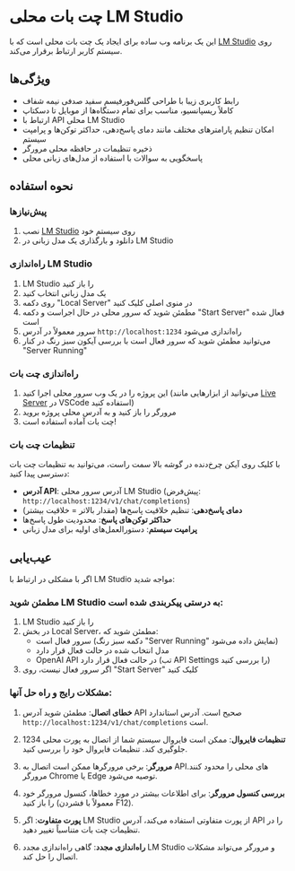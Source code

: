 # چت بات محلی LM Studio

این یک برنامه وب ساده برای ایجاد یک چت بات محلی است که با [LM Studio](https://lmstudio.ai/) روی سیستم کاربر ارتباط برقرار می‌کند.

## ویژگی‌ها

- رابط کاربری زیبا با طراحی گلس‌فورفیسم سفید صدفی نیمه شفاف
- کاملاً ریسپانسیو، مناسب برای تمام دستگاه‌ها از موبایل تا دسکتاپ
- ارتباط با API محلی LM Studio
- امکان تنظیم پارامترهای مختلف مانند دمای پاسخ‌دهی، حداکثر توکن‌ها و پرامپت سیستم
- ذخیره تنظیمات در حافظه محلی مرورگر
- پاسخگویی به سوالات با استفاده از مدل‌های زبانی محلی

## نحوه استفاده

### پیش‌نیازها

1. نصب [LM Studio](https://lmstudio.ai/) روی سیستم خود
2. دانلود و بارگذاری یک مدل زبانی در LM Studio

### راه‌اندازی LM Studio

1. LM Studio را باز کنید
2. یک مدل زبانی انتخاب کنید
3. روی دکمه "Local Server" در منوی اصلی کلیک کنید
4. مطمئن شوید که سرور محلی در حال اجراست و دکمه "Start Server" فعال شده است
5. سرور معمولاً در آدرس `http://localhost:1234` راه‌اندازی می‌شود
6. می‌توانید مطمئن شوید که سرور فعال است با بررسی آیکون سبز رنگ در کنار "Server Running"

### راه‌اندازی چت بات

1. این پروژه را در یک وب سرور محلی اجرا کنید (می‌توانید از ابزارهایی مانند [Live Server](https://marketplace.visualstudio.com/items?itemName=ritwickdey.LiveServer) در VSCode استفاده کنید)
2. مرورگر را باز کنید و به آدرس محلی پروژه بروید
3. چت بات آماده استفاده است!

### تنظیمات چت بات

با کلیک روی آیکن چرخ‌دنده در گوشه بالا سمت راست، می‌توانید به تنظیمات چت بات دسترسی پیدا کنید:

- **آدرس API**: آدرس سرور محلی LM Studio (پیش‌فرض: `http://localhost:1234/v1/chat/completions`)
- **دمای پاسخ‌دهی**: تنظیم خلاقیت پاسخ‌ها (مقدار بالاتر = خلاقیت بیشتر)
- **حداکثر توکن‌های پاسخ**: محدودیت طول پاسخ‌ها
- **پرامپت سیستم**: دستورالعمل‌های اولیه برای مدل زبانی

## عیب‌یابی

اگر با مشکلی در ارتباط با LM Studio مواجه شدید:

### مطمئن شوید LM Studio به درستی پیکربندی شده است:

1. LM Studio را باز کنید
2. در بخش Local Server، مطمئن شوید که:
   - سرور فعال است (دکمه سبز رنگ "Server Running" نمایش داده می‌شود)
   - مدل انتخاب شده در حالت فعال قرار دارد
   - OpenAI API در حالت فعال قرار دارد (تب API Settings را بررسی کنید)
3. اگر سرور فعال نیست، روی "Start Server" کلیک کنید

### مشکلات رایج و راه حل آنها:

1. **خطای اتصال**: مطمئن شوید آدرس API صحیح است. آدرس استاندارد `http://localhost:1234/v1/chat/completions` است.

2. **تنظیمات فایروال**: ممکن است فایروال سیستم شما از اتصال به پورت محلی 1234 جلوگیری کند. تنظیمات فایروال خود را بررسی کنید.

3. **مرورگر**: برخی مرورگرها ممکن است اتصال به API‌های محلی را محدود کنند. مرورگر Chrome یا Edge توصیه می‌شود.

4. **بررسی کنسول مرورگر**: برای اطلاعات بیشتر در مورد خطاها، کنسول مرورگر خود را باز کنید (معمولاً با فشردن F12).

5. **پورت متفاوت**: اگر LM Studio از پورت متفاوتی استفاده می‌کند، آدرس API را در تنظیمات چت بات متناسباً تغییر دهید.

6. **راه‌اندازی مجدد**: گاهی راه‌اندازی مجدد LM Studio و مرورگر می‌تواند مشکلات اتصال را حل کند. 